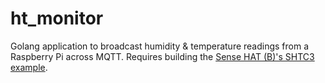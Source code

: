 ht_monitor
==========

Golang application to broadcast humidity & temperature readings from a Raspberry Pi across MQTT. Requires building the [Sense HAT (B)'s SHTC3 example](https%3A%2F%2Fwww.waveshare.com%2Fwiki%2FSense_HAT_%28B%29).
